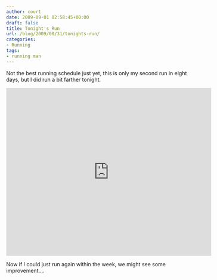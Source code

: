 ```yaml
---
author: court
date: 2009-09-01 02:58:45+00:00
draft: false
title: Tonight's Run
url: /blog/2009/08/31/tonights-run/
categories:
- Running
tags:
- running man
---
```


Not the best running schedule just yet, this is only my second run in eight days, but I did run a bit farther tonight.

<iframe src="http://js.mapmyfitness.com/embed/blogview.html?r=bb773c4346a05054c139f624fb533b93&u=m&t=route" width="550px" frameborder="0" height="450px">[iMapMyFitness Aug 31, 2009 10:29 PM](http://www.mapmyfitness.com/run/canada/on/ottawa/628125177218367316)  
[Find more Runs in Ottawa, Ontario](http://www.mapmyfitness.com/find-run/canada/on/ottawa)</iframe>

Now if I could just run again within the week, we might see some improvement....
